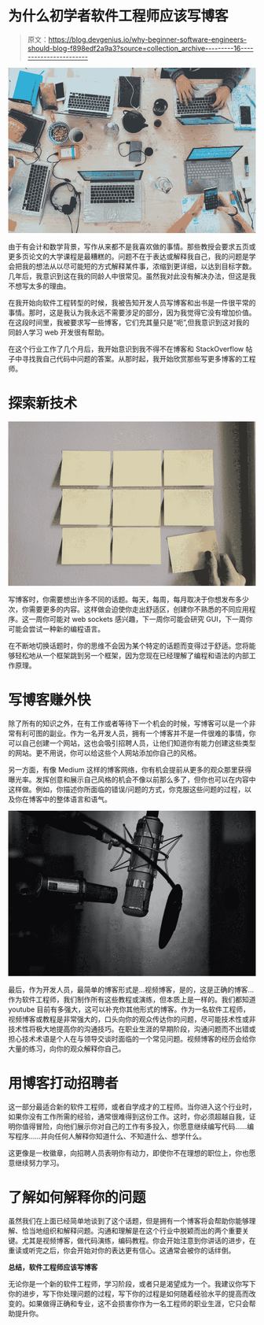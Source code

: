 # 为什么初学者软件工程师应该写博客

> 原文：<https://blog.devgenius.io/why-beginner-software-engineers-should-blog-f898edf2a9a3?source=collection_archive---------16----------------------->

![](img/f0ca8aa194c83ec175eed75402160e62.png)

由于有会计和数学背景，写作从来都不是我喜欢做的事情。那些教授会要求五页或更多页论文的大学课程是最糟糕的。问题不在于表达或解释我自己，我的问题是学会把我的想法从以尽可能短的方式解释某件事，浓缩到更详细，以达到目标字数。几年后，我意识到这在我的同龄人中很常见。虽然我对此没有解决办法，但这是我不想写太多的理由。

在我开始向软件工程转型的时候，我被告知开发人员写博客和出书是一件很平常的事情。那时，这是我认为我永远不需要涉足的部分，因为我觉得它没有增加价值。在这段时间里，我被要求写一些博客，它们充其量只是“呃”,但我意识到这对我的同龄人学习 web 开发很有帮助。

在这个行业工作了几个月后，我开始意识到我不得不在博客和 StackOverflow 帖子中寻找我自己代码中问题的答案。从那时起，我开始欣赏那些写更多博客的工程师。

# 探索新技术

![](img/a4a063a8576d46282cf233d86c55391d.png)

写博客时，你需要想出许多不同的话题。每天，每周，每月取决于你想发布多少次，你需要更多的内容。这样做会迫使你走出舒适区，创建你不熟悉的不同应用程序。这一周你可能对 web sockets 感兴趣，下一周你可能会研究 GUI，下一周你可能会尝试一种新的编程语言。

在不断地切换话题时，你的思维不会因为某个特定的话题而变得过于舒适。您将能够轻松地从一个框架跳到另一个框架，因为您现在已经理解了编程和语法的内部工作原理。

# 写博客赚外快

除了所有的知识之外，在有工作或者等待下一个机会的时候，写博客可以是一个非常有利可图的副业。作为一名开发人员，拥有一个博客并不是一件很难的事情，你可以自己创建一个网站，这也会吸引招聘人员，让他们知道你有能力创建这些类型的网站。更不用说，你可以给这些个人网站添加你自己的风格。

另一方面，有像 Medium 这样的博客网络，你有机会提前从更多的观众那里获得曝光率。发挥创意和展示自己风格的机会不像以前那么多了，但你也可以在内容中这样做。例如，你描述你所面临的错误/问题的方式，你克服这些问题的过程，以及你在博客中的整体语言和语气。

![](img/77c8177fba83aad28b4b19a29c5bd3fe.png)

最后，作为开发人员，最简单的博客形式是…视频博客，是的，这是正确的博客…作为软件工程师，我们制作所有这些教程或演练，但本质上是一样的。我们都知道 youtube 目前有多强大，这可以补充你其他形式的博客。作为一名软件工程师，视频博客或教程是非常强大的，口头向你的观众传达你的问题，尽可能技术性或非技术性将极大地提高你的沟通技巧。在职业生涯的早期阶段，沟通问题而不出错或担心技术术语是个人在与领导交谈时面临的一个常见问题。视频博客的经历会给你大量的练习，向你的观众解释你自己。

# 用博客打动招聘者

这一部分最适合新的软件工程师，或者自学成才的工程师。当你进入这个行业时，如果你没有工作所需的经验，通常很难得到这份工作。这时，你必须超越自我，证明你值得冒险，向他们展示你对自己的工作有多投入，你愿意继续编写代码……编写程序……并向任何人解释你知道什么、不知道什么、想学什么。

这更像是一枚徽章，向招聘人员表明你有动力，即使你不在理想的职位上，你也愿意继续努力学习。

# 了解如何解释你的问题

虽然我们在上面已经简单地谈到了这个话题，但是拥有一个博客将会帮助你能够理解、恰当地组织和解释问题。沟通和理解是在这个行业中脱颖而出的两个重要关键。尤其是视频博客，做代码演练，编码教程。你会开始注意到你讲话的进步，在重读或听完之后，你会开始对你的表达更有信心。这通常会被你的话绊倒。

**总结，软件工程师应该写博客**

无论你是一个新的软件工程师，学习阶段，或者只是渴望成为一个。我建议你写下你的进步，写下你处理问题的过程，写下你的过程是如何随着经验水平的提高而改变的。如果做得正确和专业，这不会损害你作为一名工程师的职业生涯，它只会帮助提升你。
